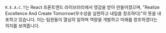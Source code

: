 `R.E.A.C.T`는 React 프론트엔드 라이브러리에서 영감을 받아 만들어졌으며, "Realize Excellence And Create Tomorrow(우수성을 실현하고 내일을 창조하다)"의 뜻을 내포하고 있습니다.
이는 팀원들이 열심히 일하며 역량을 개발하고 미래를 창조하겠다는 의지를 보여줍니다.
